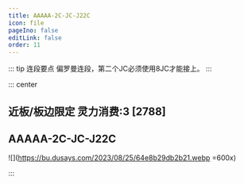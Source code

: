 ```yaml
---
title: AAAAA-2C-JC-J22C
icon: file
pageIno: false
editLink: false
order: 11
---
```


::: tip 连段要点
偏罗曼连段，第二个JC必须使用8JC才能接上。
:::

::: center
## **近板/板边限定 灵力消费:3 [2788]**
## **AAAAA-2C-JC-J22C**

![](https://bu.dusays.com/2023/08/25/64e8b29db2b21.webp =600x)

:::

